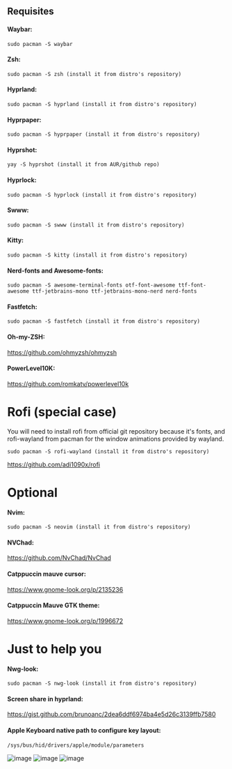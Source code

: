 ## Requisites

#### Waybar:
```
sudo pacman -S waybar
```
#### Zsh: 
```
sudo pacman -S zsh (install it from distro's repository)
```
#### Hyprland: 
```
sudo pacman -S hyprland (install it from distro's repository)
```
#### Hyprpaper: 
```
sudo pacman -S hyprpaper (install it from distro's repository)
```
#### Hyprshot: 
```
yay -S hyprshot (install it from AUR/github repo)
```
#### Hyprlock: 
```
sudo pacman -S hyprlock (install it from distro's repository)
```
#### Swww: 
```
sudo pacman -S swww (install it from distro's repository)
```
#### Kitty: 
```
sudo pacman -S kitty (install it from distro's repository)
```
#### Nerd-fonts and Awesome-fonts: 
```
sudo pacman -S awesome-terminal-fonts otf-font-awesome ttf-font-awesome ttf-jetbrains-mono ttf-jetbrains-mono-nerd nerd-fonts
```
#### Fastfetch: 
```
sudo pacman -S fastfetch (install it from distro's repository)
```
#### Oh-my-ZSH: 

<a>https://github.com/ohmyzsh/ohmyzsh</a>

#### PowerLevel10K:

<a>https://github.com/romkatv/powerlevel10k</a>
# Rofi (special case)

  You will need to install rofi from official git repository because it's fonts, and rofi-wayland from pacman for the window animations provided by wayland.
  
  ```
  sudo pacman -S rofi-wayland (install it from distro's repository)
  ```
  <a>https://github.com/adi1090x/rofi</a>
  

# Optional

#### Nvim: 
```
sudo pacman -S neovim (install it from distro's repository)
```
#### NVChad: 

<a>https://github.com/NvChad/NvChad</a>

#### Catppuccin mauve cursor: 

<a>https://www.gnome-look.org/p/2135236</a>


#### Catppuccin Mauve GTK theme: 

<a>https://www.gnome-look.org/p/1996672</a>


# Just to help you

#### Nwg-look: 
```
sudo pacman -S nwg-look (install it from distro's repository)
```

#### Screen share in hyprland: 
<a>https://gist.github.com/brunoanc/2dea6ddf6974ba4e5d26c3139ffb7580</a>


#### Apple Keyboard native path to configure key layout: 
```
/sys/bus/hid/drivers/apple/module/parameters
```
![image](https://github.com/user-attachments/assets/d4ac6d65-5833-49ee-a219-f376a1a48c2c)
![image](https://github.com/user-attachments/assets/79315b81-b610-48bf-8167-8356a0dac238)
![image](https://github.com/user-attachments/assets/662e0e54-a2f4-478f-b2b7-153e1528f0ad)







